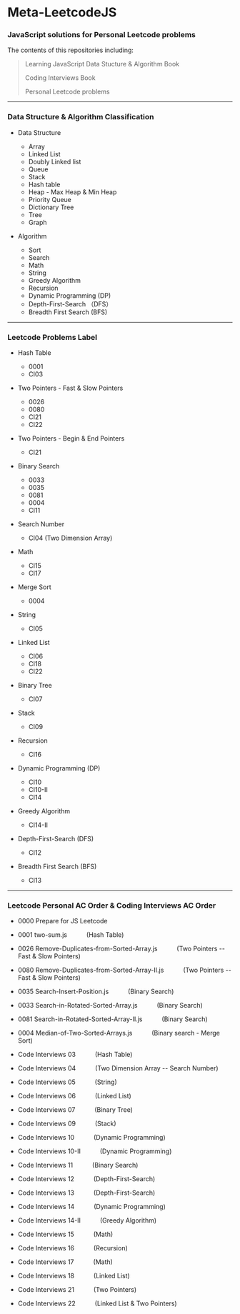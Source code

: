  # Meta-LeetcodeJS

  ### JavaScript solutions for Personal Leetcode problems

  The contents of this repositories including:

> Learning JavaScript Data Stucture & Algorithm Book
>
> Coding Interviews Book
>
> Personal Leetcode problems

***

  ### Data Structure & Algorithm Classification

  - Data Structure
    - Array
    - Linked List
    - Doubly Linked list
    - Queue
    - Stack
    - Hash table
    - Heap - Max Heap & Min Heap
    - Priority Queue
    - Dictionary Tree
    - Tree
    - Graph

  - Algorithm
    - Sort
    - Search
    - Math
    - String
    - Greedy Algorithm
    - Recursion
    - Dynamic Programming (DP)
    - Depth-First-Search （DFS）
    - Breadth First Search (BFS)

***

### Leetcode Problems Label

- Hash Table
  - 0001
  - CI03

- Two Pointers - Fast & Slow Pointers
  - 0026
  - 0080
  - CI21
  - CI22

- Two Pointers - Begin & End Pointers
  - CI21

- Binary Search
  - 0033
  - 0035
  - 0081
  - 0004
  - CI11

- Search Number
  - CI04 (Two Dimension Array)

- Math
  - CI15
  - CI17

- Merge Sort
  - 0004

- String
  - CI05

- Linked List
  - CI06
  - CI18
  - CI22

- Binary Tree
  - CI07

- Stack
  - CI09

- Recursion
  - CI16

- Dynamic Programming (DP)
  - CI10
  - CI10-II
  - CI14

- Greedy Algorithm
  - CI14-II

- Depth-First-Search (DFS)
  - CI12

- Breadth First Search (BFS)
  - CI13

***

### Leetcode Personal AC Order & Coding Interviews AC Order

- 0000 Prepare for JS Leetcode
- 0001 two-sum.js &nbsp; &nbsp; &nbsp; &nbsp; &nbsp; (Hash Table)
- 0026 Remove-Duplicates-from-Sorted-Array.js &nbsp; &nbsp; &nbsp; &nbsp; &nbsp; (Two Pointers -- Fast & Slow Pointers)
- 0080 Remove-Duplicates-from-Sorted-Array-II.js &nbsp; &nbsp; &nbsp; &nbsp; &nbsp; (Two Pointers -- Fast & Slow Pointers)
- 0035 Search-Insert-Position.js &nbsp; &nbsp; &nbsp; &nbsp; &nbsp; (Binary Search)
- 0033 Search-in-Rotated-Sorted-Array.js &nbsp; &nbsp; &nbsp; &nbsp; &nbsp; (Binary Search)
- 0081 Search-in-Rotated-Sorted-Array-II.js &nbsp; &nbsp; &nbsp; &nbsp; &nbsp; (Binary Search)
- 0004 Median-of-Two-Sorted-Arrays.js &nbsp; &nbsp; &nbsp; &nbsp; &nbsp; (Binary search - Merge Sort)
- Code Interviews 03 &nbsp; &nbsp; &nbsp; &nbsp; &nbsp; (Hash Table)
- Code Interviews 04 &nbsp; &nbsp; &nbsp; &nbsp; &nbsp; (Two Dimension Array -- Search Number)
- Code Interviews 05 &nbsp; &nbsp; &nbsp; &nbsp; &nbsp; (String)
- Code Interviews 06 &nbsp; &nbsp; &nbsp; &nbsp; &nbsp; (Linked List)
- Code Interviews 07 &nbsp; &nbsp; &nbsp; &nbsp; &nbsp; (Binary Tree)
- Code Interviews 09 &nbsp; &nbsp; &nbsp; &nbsp; &nbsp; (Stack)
- Code Interviews 10 &nbsp; &nbsp; &nbsp; &nbsp; &nbsp; (Dynamic Programming)
- Code Interviews 10-II &nbsp; &nbsp; &nbsp; &nbsp; &nbsp; (Dynamic Programming)
- Code Interviews 11 &nbsp; &nbsp; &nbsp; &nbsp; &nbsp; (Binary Search)
- Code Interviews 12 &nbsp; &nbsp; &nbsp; &nbsp; &nbsp; (Depth-First-Search)
- Code Interviews 13 &nbsp; &nbsp; &nbsp; &nbsp; &nbsp; (Depth-First-Search)
- Code Interviews 14 &nbsp; &nbsp; &nbsp; &nbsp; &nbsp; (Dynamic Programming)
- Code Interviews 14-II &nbsp; &nbsp; &nbsp; &nbsp; &nbsp; (Greedy Algorithm)
- Code Interviews 15 &nbsp; &nbsp; &nbsp; &nbsp; &nbsp; (Math)
- Code Interviews 16 &nbsp; &nbsp; &nbsp; &nbsp; &nbsp; (Recursion)
- Code Interviews 17 &nbsp; &nbsp; &nbsp; &nbsp; &nbsp; (Math)
- Code Interviews 18 &nbsp; &nbsp; &nbsp; &nbsp; &nbsp; (Linked List)


- Code Interviews 21 &nbsp; &nbsp; &nbsp; &nbsp; &nbsp; (Two Pointers)
- Code Interviews 22 &nbsp; &nbsp; &nbsp; &nbsp; &nbsp; (Linked List & Two Pointers)

